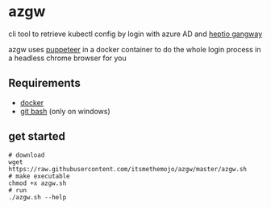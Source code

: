 # azgw
cli tool to retrieve kubectl config by login with azure AD and [heptio gangway](https://github.com/heptiolabs/gangway)

azgw uses [puppeteer](https://github.com/puppeteer/puppeteer/) in a docker container to do the whole login process in a headless chrome browser for you

## Requirements

* [docker](https://hub.docker.com/?overlay=onboarding)
* [git bash](https://gitforwindows.org/) (only on windows)

## get started

```
# download
wget https://raw.githubusercontent.com/itsmethemojo/azgw/master/azgw.sh
# make executable
chmod +x azgw.sh
# run
./azgw.sh --help
```
